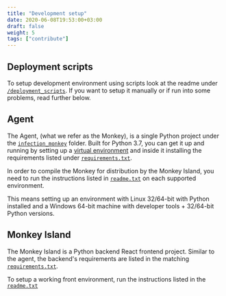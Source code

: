 ```yaml
---
title: "Development setup"
date: 2020-06-08T19:53:00+03:00
draft: false
weight: 5
tags: ["contribute"]
---
```


## Deployment scripts

To setup development environment using scripts look at the readme under [`/deployment_scripts`](https://github.com/guardicore/monkey/blob/develop/deployment_scripts). If you want to setup it manually or if run into some problems, read further below.

## Agent

The Agent, (what we refer as the Monkey), is a single Python project under the [`infection_monkey`](https://github.com/guardicore/monkey/blob/master/monkey/infection_monkey) folder. Built for Python 3.7, you can get it up and running by setting up a [virtual environment](https://docs.python-guide.org/dev/virtualenvs/) and inside it installing the requirements listed under [`requirements.txt`](https://github.com/guardicore/monkey/blob/master/monkey/infection_monkey/requirements.txt).

In order to compile the Monkey for distribution by the Monkey Island, you need to run the instructions listed in [`readme.txt`](https://github.com/guardicore/monkey/blob/master/monkey/infection_monkey/readme.txt) on each supported environment.

This means setting up an environment with Linux 32/64-bit with Python installed and a Windows 64-bit machine with developer tools + 32/64-bit Python versions.

## Monkey Island

The Monkey Island is a Python backend React frontend project. Similar to the agent, the backend's requirements are listed in the matching [`requirements.txt`](https://github.com/guardicore/monkey/blob/master/monkey/monkey_island/requirements.txt).

To setup a working front environment, run the instructions listed in the [`readme.txt`](https://github.com/guardicore/monkey/blob/master/monkey/monkey_island/readme.txt)
